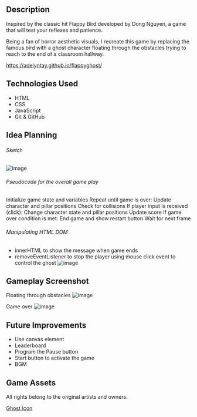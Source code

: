 ## Description
Inspired by the classic hit Flappy Bird developed by Dong Nguyen, a game that will test your reflexes and patience. 

Being a fan of horror aesthetic visuals, I recreate this game by replacing the famous bird with a ghost character floating through the obstacles trying to reach to the end of a classroom hallway. 

https://adelyntay.github.io/flappyghost/


## Technologies Used
- HTML
- CSS
- JavaScript
- Git & GitHub


## Idea Planning

###### Sketch
![image](https://user-images.githubusercontent.com/125279959/221002812-a06a8ea1-451e-48f0-9df4-30309e4855b0.png)

###### Pseudocode for the overall game play

Initialize game state and variables
Repeat until game is over:
Update character and pillar positions
Check for collisions 
If player input is received (click):
Change character state and pillar positions
Update score
If game over condition is met:
End game and show restart button
Wait for next frame

###### Manipulating HTML DOM 

- innerHTML to show the message when game ends
- removeEventListener to stop the player using mouse click event to control the ghost
![image](https://user-images.githubusercontent.com/125279959/221256339-51edd686-a433-46df-aaba-ebd4a9c1200f.png)


## Gameplay Screenshot

Floating through obstacles
![image](https://user-images.githubusercontent.com/125279959/221227058-7b08a1e9-f1fb-4880-95f4-e7fefe8696b9.png)


Game over
![image](https://user-images.githubusercontent.com/125279959/221257944-4356bc2f-1b63-4d1a-bb98-5ed31f96c9a8.png)


## Future Improvements
- Use canvas element 
- Leaderboard
- Program the Pause button
- Start button to activate the game
- BGM

## Game Assets 
All rights belong to the original artists and owners.

<a href="https://www.flaticon.com/free-icons/spirit">Ghost Icon</a>

